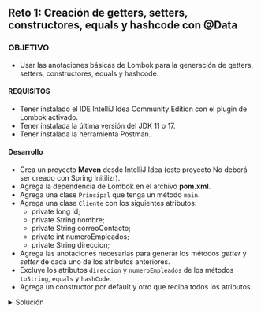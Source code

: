## Reto 1: Creación de getters, setters, constructores, equals y hashcode con @Data

### OBJETIVO
- Usar las anotaciones básicas de Lombok para la generación de getters, setters, constructores, equals y hashcode.

#### REQUISITOS
- Tener instalado el IDE IntelliJ Idea Community Edition con el plugin de Lombok activado.
- Tener instalada la última versión del JDK 11 o 17.
- Tener instalada la herramienta Postman.


#### Desarrollo
- Crea un proyecto **Maven** desde IntelliJ Idea (este proyecto No deberá ser creado con Spring Initilizr).
- Agrega la dependencia de Lombok en el archivo **pom.xml**.
- Agrega una clase `Principal` que tenga un método `main`.
- Agrega una clase `Cliente` con los siguientes atributos:
    - private long id;
    - private String nombre;
    - private String correoContacto;
    - private int numeroEmpleados;
    - private String direccion;
- Agrega las anotaciones necesarias para generar los métodos *getter* y *setter* de cada uno de los atributos anteriores.
- Excluye los atributos `direccion` y `numeroEmpleados` de los métodos `toString`, `equals` y `hashCode`.
- Agrega un constructor por default y otro que reciba todos los atributos.


<details>
	<summary>Solución</summary>
1. Crea un proyecto **Maven** desde el IDE IntelliJ Idea.

2. Agrega al proyecto, en el archivo **pom.xml** la dependencia de Lombok 

```xml
    <dependencies>
        <dependency>
            <groupId>org.projectlombok</groupId>
            <artifactId>lombok</artifactId>
            <version>1.18.16</version>
            <scope>provided</scope>
        </dependency>
    </dependencies>
```
3. Crea un nuevo paquete llamado `org.bedu.java.backend.sesion5.reto1` y adentro crea una clase llamada `Principal` que tenga un método `main` de la siguiente forma:
```java
public class Principal {
    public static void main(String[] args) {
        
    }
}
```

4. Crea un subpaquete llamado `model` y adentro de este una clase llamada `Cliente` y coloca los siguientes atributos:
```java
    private long id;
    private String nombre;
    private String correoContacto;
    private int numeroEmpleados;
    private String direccion;
```

5. Decora la clase `Cliente` con la anotación `@Data`, la cual le dice a **Lombok** que debe generar una serie de métodos, entre los que se encuentran:
```java
@Data
public class Cliente {
    private long id;
    private String nombre;
    private String correoContacto;
    private int numeroEmpleados;
    private String direccion;
}
```

6. Decora los atributos `numeroEmpleados` y `direccion` con las anotaciones `@ToString.Exclude` y `@EqualsAndHashCode.Exclude`, la cual indica a Lombok que no debe incluir los atributos marcados en los métodos `toString`, `equals` y `hashCode`.

```java
    @ToString.Exclude
    @EqualsAndHashCode.Exclude
    private int numeroEmpleados;

    @ToString.Exclude
    @EqualsAndHashCode.Exclude
    private String direccion;
```

7. En el método `main` crea una nueva inastancia de `Cliente` e imprime sus valores en la consola:
```java
public class Principal {
    public static void main(String[] args) {
        Cliente cliente = new Cliente();
        cliente.setDireccion("Dirección del cliente");
        cliente.setCorreoContacto("contacto@cliente.com");
        cliente.setNombre("Cliente importante");
        cliente.setNumeroEmpleados(100);

        System.out.printf("Datos del cliente %s", cliente);
    }
}
```

10. Ejecuta la aplicación, debes obtener un resultado como el siguiente:

![imagen](img/img_01.png)

</details>
